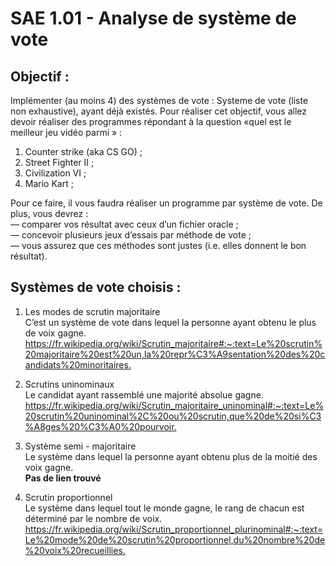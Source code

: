 # SAE 1.01 - Analyse de système de vote  

## Objectif :  

Implémenter (au moins 4) des systèmes de vote : Systeme de vote (liste non exhaustive), ayant déjà
existés. Pour réaliser cet objectif, vous allez devoir réaliser des programmes répondant à la question «quel
est le meilleur jeu vidéo parmi » :  
1. Counter strike (aka CS GO) ;  
2. Street Fighter II ;  
3. Civilization VI ;  
4. Mario Kart ;  

Pour ce faire, il vous faudra réaliser un programme par système de vote.
De plus, vous devrez :  
— comparer vos résultat avec ceux d’un fichier oracle ;  
— concevoir plusieurs jeux d’essais par méthode de vote ;  
— vous assurez que ces méthodes sont justes (i.e. elles donnent le bon résultat).  

## Systèmes de vote choisis :  

1. Les modes de scrutin majoritaire  
C’est un système de vote dans lequel la personne ayant obtenu le plus de voix gagne.  
<https://fr.wikipedia.org/wiki/Scrutin_majoritaire#:~:text=Le%20scrutin%20majoritaire%20est%20un,la%20repr%C3%A9sentation%20des%20candidats%20minoritaires.>  

2. Scrutins uninominaux  
Le candidat ayant rassemblé une majorité absolue gagne.  
<https://fr.wikipedia.org/wiki/Scrutin_majoritaire_uninominal#:~:text=Le%20scrutin%20uninominal%2C%20ou%20scrutin,que%20de%20si%C3%A8ges%20%C3%A0%20pourvoir.>  

3. Système semi - majoritaire  
Le système dans lequel la personne ayant obtenu plus de la moitié des voix gagne.  
__Pas de lien trouvé__  

4. Scrutin proportionnel  
Le système dans lequel tout le monde gagne, le rang de chacun est déterminé par le nombre de voix.  
<https://fr.wikipedia.org/wiki/Scrutin_proportionnel_plurinominal#:~:text=Le%20mode%20de%20scrutin%20proportionnel,du%20nombre%20de%20voix%20recueillies.>  

